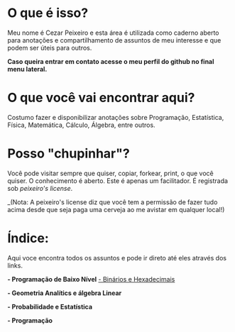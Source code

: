 # O que é isso?
Meu nome é Cezar Peixeiro e esta área é utilizada como caderno aberto para anotações e compartilhamento de assuntos de meu 
interesse e que podem ser úteis para outros.

**Caso queira entrar em contato acesse o meu perfil do github no final menu lateral.**

# O que você vai encontrar aqui?
Costumo fazer e disponibilizar anotações sobre Programação, Estatística, Física, Matemática, Cálculo, Álgebra, entre outros.

# Posso "chupinhar"?
Você pode visitar sempre que quiser, copiar, forkear, print, o que você quiser. O conhecimento é aberto. Este é apenas um facilitador. É registrada sob *peixeiro's license*.  

_(Nota: A peixeiro's license diz que você tem a permissão de fazer tudo acima desde que seja paga uma cerveja ao me avistar em qualquer local!)

# Índice:

Aqui voce encontra todos os assuntos e pode ir direto até eles através dos links.

**- Programação de Baixo Nível**
	[- Binários e Hexadecimais](https://github.com/czrpxr/meu-caderno/baixo-nivel/binarios.md)

**- Geometria Analítics e álgebra Linear**


**- Probabilidade e Estatística**


**- Programação**

